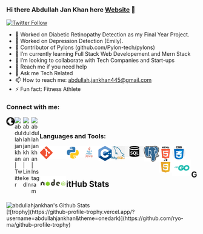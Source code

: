 ### Hi there Abdullah Jan Khan here [Website] 👋

[![Twitter Follow](https://img.shields.io/twitter/follow/AbdullahJanKha5?color=1DA1F2&logo=twitter&style=for-the-badge)](https://twitter.com/intent/follow?original_referer=https%3A%2F%2Fgithub.com%2FAbdullahJanKha5&screen_name=AbdullahJanKha5)

- 🔭 Worked on Diabetic Retinopathy Detection as my Final Year Project.
- 🔭 Worked on Depression Detection (Emily).
- 🔭 Contributor of Pylons (github.com/Pylon-tech/pylons)
- 🌱 I’m currently learning Full Stack Web Developement and Mern Stack
- 👯 I’m looking to collaborate with Tech Companies and Start-ups
- 🤔 Reach me if you need help
- 💬 Ask me Tech Related
- 📫 How to reach me: abdullah.jankhan445@gmail.com
- ⚡ Fun fact: Fitness Athlete

### Connect with me:

[<img align="left" alt="abdullahjankhan.com" width="22px" src="https://raw.githubusercontent.com/iconic/open-iconic/master/svg/globe.svg" />][website]
[<img align="left" alt="abdullahjankhan | Twitter" width="22px" src="https://cdn.jsdelivr.net/npm/simple-icons@v3/icons/twitter.svg" />][twitter]
[<img align="left" alt="abdullahjankhan | LinkedIn" width="22px" src="https://cdn.jsdelivr.net/npm/simple-icons@v3/icons/linkedin.svg" />][linkedin]
[<img align="left" alt="abdullahjankhan | Instagram" width="22px" src="https://cdn.jsdelivr.net/npm/simple-icons@v3/icons/instagram.svg" />][instagram]

<br />

### Languages and Tools:

<img align="left" alt="Git" width="35px" src="https://github.com/AbdullahJanKhan/AbdullahJanKhan/blob/master/icons/git.png" />
<img align="left" alt="GitHub" width="35px" src="https://github.com/AbdullahJanKhan/AbdullahJanKhan/blob/master/icons/github.png" />
<img align="left" alt="Python" width="35px" src="https://github.com/AbdullahJanKhan/AbdullahJanKhan/blob/master/icons/python.webp" />
<img align="left" alt="Java" width="50px" src="https://github.com/AbdullahJanKhan/AbdullahJanKhan/blob/master/icons/java.jpeg" />
<img align="left" alt="c++" width="35px" src="https://github.com/AbdullahJanKhan/AbdullahJanKhan/blob/master/icons/cplusplus.png" />
<img align="left" alt="mySQL" width="35px" src="https://github.com/AbdullahJanKhan/AbdullahJanKhan/blob/master/icons/mysql.png" />
<img align="left" alt="SQL" width="50px" src="https://github.com/AbdullahJanKhan/AbdullahJanKhan/blob/master/icons/sql.jpg" />
<img align="left" alt="PostgresSQL" width="40px" src="https://github.com/AbdullahJanKhan/AbdullahJanKhan/blob/master/icons/postgres.png" />
<img align="left" alt="HTML" width="35px" src="https://github.com/AbdullahJanKhan/AbdullahJanKhan/blob/master/icons/html.png" />
<img align="left" alt="CSS" width="35px" src="https://github.com/AbdullahJanKhan/AbdullahJanKhan/blob/master/icons/css.png" />
<img align="left" alt="JS" width="35px" src="https://github.com/AbdullahJanKhan/AbdullahJanKhan/blob/master/icons/javascript.webp" />
<img align="left" alt="GO Lang" width="50px" src="https://github.com/AbdullahJanKhan/AbdullahJanKhan/blob/master/icons/go.png" />
<img align="left" alt="NodeJS" width="70px" src="https://github.com/AbdullahJanKhan/AbdullahJanKhan/blob/master/icons/nodejs.svg" />

<br />

[website]: https://github.com/ABDULLAHJANKHAN
[twitter]: https://twitter.com/AbdullahJanKha5
[instagram]: https://instagram.com/abdullahjan98
[linkedin]: https://linkedin.com/in/abdullah-jan

<br />

## GitHub Stats
<br/>
<img align="left" alt="abdullahjankhan's Github Stats" src="https://github-readme-stats.vercel.app/api?username=AbdullahJanKhan&show_icons=true&theme=radical" />
<br/>
[![trophy](https://github-profile-trophy.vercel.app/?username=abdullahjankhan&theme=onedark)](https://github.com/ryo-ma/github-profile-trophy)
